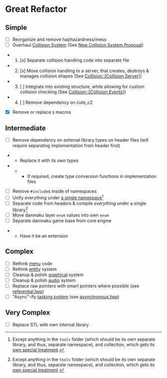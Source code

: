 # Great Refactor

## Simple

- [ ] Reorganize and remove haphazardness/mess
- [ ] Overhaul [Collision System](../../src/collection/entity/collidable.hpp) (See [New Collision System Proposal](../changes/Collision.md))
- 1. [x] Separate collision handling code into separate file
- 2. [x] Move collision handling to a server, that creates, destroys & manages collision shapes (See [Collision::\[Collision Server\]](../changes/Collision.md#Collision-Server))
- 3. [ ] Integrate into existing structure, while allowing for custom collision checking (See [Collision::\[Collision Events\]](../changes/Collision.md#Collision-Events))
- 4. [ ] Remove dependency on cute_c2
- [x] Remove or replace `$` macros

## Intermediate

- [ ] Remove dependency on external library types on header files (will require separating implementation from header first)
- - Replace it with its own types
- - - If required, create type conversion functions in implementation files
- [ ] Remove `#include`s inside of namespaces
- [ ] Unify everything under [a single namespace](Makai.md)[^1]
- [ ] Separate code from headers & compile *everything* under a single library[^1]
- [ ] Move danmaku layer `enum` values into own `enum`
- [ ] Separate danmaku game base from core engine
- - Have it be an extension

## Complex
- [ ] Rethink [menu](../../src/legacy/gamedata/menu.hpp) code
- [ ] Rethink [entity](../../src/ctl/legacy/entity) system
- [ ] Cleanup & polish [graphical](../../src/graphical) system
- [ ] Cleanup & polish [audio](../../src/audio) system
- [ ] Replace raw pointers with smart pointers where possible (see [referential.hpp](../../src/collection/referential.hpp))
- [ ] "Async"-ify [tasking system](../../src/collection/tasking.hpp) (see [asynchronous.hpp](../../src/collection/asynchronous.hpp))

## Very Complex

- [ ] Replace STL with own internal library

[^1]: Except anything in the `tools` folder (which should be its own separate library, and thus, separate namespace), and collection, which gets its [own special treatment](Collection.md#Structure).
